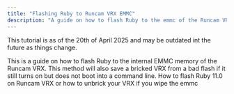 ```yaml
---
title: "Flashing Ruby to Runcam VRX EMMC"
description: "A guide on how to flash Ruby to the emmc of the Runcam VRX
---
```


This tutorial is as of the 20th of April 2025 and may be outdated int the future as things change.

This is a guide on how to flash Ruby to the internal EMMC memory of the Runcam VRX. This method will also save a bricked VRX from a bad flash if it still turns on but does not boot into a command line.
How to flash Ruby 11.0 on Runcam VRX or how to unbrick your VRX if you wipe the emmc





